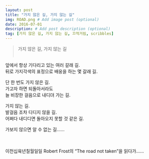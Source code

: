 ```yaml
---
layout: post
title: "가지 않은 길, 가지 않는 길"
img: ROAD.png # Add image post (optional)
date: 2016-07-01
description: # Add post description (optional)
tag: [가지 않은 길, 가지 않는 길, 끄적거림, scribbles]
---
```

> 가지 않은 길, 가지 않는 길
<br/><br/>

앞에서 항상 기다리고 있는 여러 갈래 길.<br/>
뒤로 가지각색의 표정으로 배웅을 하는 몇 갈래 길.

단 한 번도 가지 않은 길.<br/>
가고자 하면 되돌아서라도<br/>
늘 비장한 걸음으로 내디뎌 가는 길.

가지 않는 길.<br/>
발걸음 조차 디디지 않을 길.<br/>
어쩌다 내디디면 돌아오지 못할 것 같은 길.


가보지 않으면 알 수 없는 길......
<br/><br/><br/>

이천십육년칠월일일 Robert Frost의 “The road not taken”을 읽다가……
